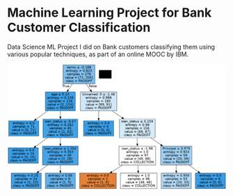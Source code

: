 # Machine Learning Project for Bank Customer Classification

Data Science ML Project I did on Bank customers classifying them using various popular techniques, as part of an online MOOC by IBM.

![Decision Tree](./loantree.png)

